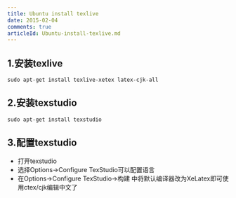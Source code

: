 ```yaml
---
title: Ubuntu install texlive
date: 2015-02-04
comments: true
articleId: Ubuntu-install-texlive.md
---
```

## 1.安装texlive
```
sudo apt-get install texlive-xetex latex-cjk-all
```
## 2.安装texstudio
```sudo apt-get install texstudio```

## 3.配置texstudio
- 打开texstudio
- 选择Options->Configure TexStudio可以配置语言
- 在Options->Configure TexStudio->构建 中将默认编译器改为XeLatex即可使用ctex/cjk编辑中文了
